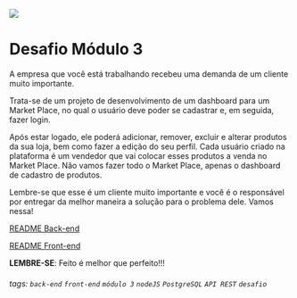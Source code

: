 ![](https://i.imgur.com/xG74tOh.png)

# Desafio Módulo 3

A empresa que você está trabalhando recebeu uma demanda de um cliente muito importante.

Trata-se de um projeto de desenvolvimento de um dashboard para um Market Place, no qual o usuário deve poder se cadastrar e, em seguida, fazer login.

Após estar logado, ele poderá adicionar, remover, excluir e alterar produtos da sua loja, bem como fazer a edição do seu perfil. Cada usuário criado na plataforma é um vendedor que vai colocar esses produtos a venda no Market Place. Não vamos fazer todo o Market Place, apenas o dashboard de cadastro de produtos.

Lembre-se que esse é um cliente muito importante e você é o responsável por entregar da melhor maneira a solução para o problema dele. Vamos nessa!

[README Back-end](https://github.com/cubos-academy/desafio-modulo-03/tree/master/back-end)

[README Front-end](https://github.com/cubos-academy/desafio-modulo-03/tree/master/front-end)

**LEMBRE-SE**: Feito é melhor que perfeito!!!

###### tags: `back-end` `front-end` `módulo 3` `nodeJS` `PostgreSQL` `API REST` `desafio`
